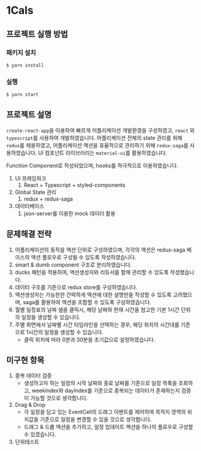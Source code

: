 # 1Cals

## 프로젝트 실행 방법

### 패키지 설치

```bash
$ yarn install
```

### 실행

```bash
$ yarn start
```

## 프로젝트 설명

`create-react-app`을 이용하여 빠르게 어플리케이션 개발환경을 구성하였고, `react` 와 `typescript`를 사용하여 개발하였습니다. 어플리케이션 전체의 state 관리를 위해 `redux`를 채용하였고, 어플리케이션 액션을 효율적으로 관리하기 위해 `redux-saga`를 사용하였습니다. UI 컴포넌트 라이브러리는 `material-ui`를 활용하였습니다.

Function Component로 작성되었으며, hooks를 적극적으로 이용하였습니다.

1. UI 프레임워크
   1. React + Typescript + styled-components
2. Global State 관리
   1. redux + redux-saga
3. 데이터베이스
   1. json-server를 이용한 mock 데이터 활용

## 문제해결 전략

1. 어플리케이션의 동작을 액션 단위로 구성하였으며, 각각의 액션은 redux-saga 베이스의 액션 플로우로 구성될 수 있도록 작성하였습니다.
2. smart & dumb component 구조로 분리하였습니다.
3. ducks 패턴을 적용하여, 액션생성자와 리듀서를 함께 관리할 수 있도록 작성했습니다.
4. 데이터 구조를 기준으로 redux store를 구성하였습니다.
5. 액션생성자는 가능한한 간략하게 액션에 대한 설명만을 작성할 수 있도록 고려했으며, saga를 활용하여 액션을 조합할 수 있도록 구성하였습니다.
6. 월별 일정표의 날짜 셀을 클릭시, 해당 날짜와 현재 시간을 참고한 기본 1시간 단위의 일정을 생성할 수 있습니다.
7. 주별 화면에서 날짜별 시간 타임라인을 선택하는 경우, 해당 위치의 시간대를 기준으로 1시간의 일정을 생성할 수 있습니다.
   * 클릭 위치에 따라 0분과 30분을 초기값으로 설정하였습니다.

## 미구현 항목

1. 중복 데이터 검증
   * 생성하고자 하는 일정의 시작 날짜와 종료 날짜를 기준으로 일정 목록을 조회하고, weekIndex와 dayIndex를 기준으로 중복되는 데이터가 존재하는지 검증이 가능할 것으로 생각합니다.
2. Drag & Drop
   * 각 일정을 담고 있는 EventCell의 드래그 이벤트를 제어하여 목적지 영역의 위치값을 기준으로 일정을 변경할 수 있을 것으로 생각합니다.
   * 드래그 & 드롭 액션을 추가하고, 일정 업데이트 액션을 하나의 플로우로 구성할 수 있겠습니다.
3. 단위테스트
